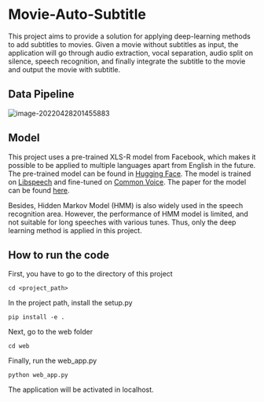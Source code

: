 # Movie-Auto-Subtitle

This project aims to provide a solution for applying deep-learning methods to add subtitles to movies. Given a movie without subtitles as input, the application will go through audio extraction, vocal separation, audio split on silence, speech recognition, and finally integrate the subtitle to the movie and output the movie with subtitle.



## Data Pipeline

![image-20220428201455883](C:\Users\14183\AppData\Roaming\Typora\typora-user-images\image-20220428201455883.png)



## Model

This project uses a pre-trained XLS-R model from Facebook, which makes it possible to be applied to multiple languages apart from English in the future. The pre-trained model can be found in [Hugging Face](https://huggingface.co/jonatasgrosman/wav2vec2-large-xlsr-53-english). The model is trained on [Libspeech](https://www.openslr.org/12) and fine-tuned on [Common Voice](https://commonvoice.mozilla.org/en?gclid=CjwKCAjw9qiTBhBbEiwAp-GE0c2e2N4od2TDJXqZ6BF44n9I7ajd9MlAoV6L7aJd_dQCU3eUVgzOkxoCTKcQAvD_BwE). The paper for the model can be found [here](https://arxiv.org/abs/2111.09296). 

Besides, Hidden Markov Model (HMM) is also widely used in the speech recognition area. However, the performance of HMM model is limited, and not suitable for long speeches with various tunes. Thus, only the deep learning method is applied in this project.

## How to run the code

First, you have to go to the directory of this project

```shell
cd <project_path>
```

In the project path, install the setup.py

```shell
pip install -e .
```

Next, go to the web folder

```shell
cd web
```

Finally, run the web_app.py

```Shell
python web_app.py
```

The application will be activated in localhost.

